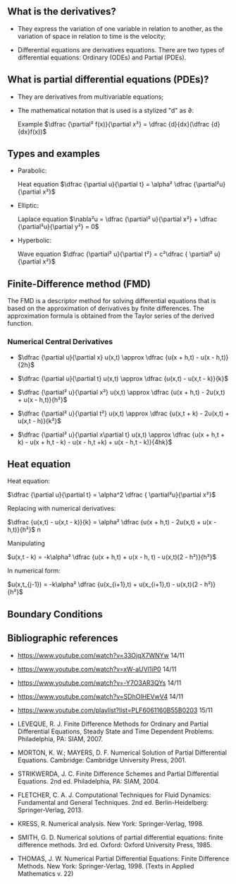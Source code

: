 ## What is the derivatives?

- They express the variation of one variable in relation to another, as the variation of space in relation to time is the velocity;

- Differential equations are derivatives equations. There are two types of differential equations: Ordinary (ODEs) and Partial (PDEs).

## What is partial differential equations (PDEs)?

- They are derivatives from multivariable equations;

- The mathematical notation that is used is a stylized "d" as $\partial$:

    Example $\dfrac {\partial² f(x)}{\partial x²} = \dfrac {d}{dx}(\dfrac {d}{dx}f(x))$

## Types and examples

- Parabolic:

    Heat equation $\dfrac {\partial u}{\partial t} = \alpha² \dfrac {\partial²u}{\partial x²}$

- Elliptic:

    Laplace equation $\nabla²u = \dfrac {\partial² u}{\partial x²} + \dfrac {\partial²u}{\partial y²} = 0$

- Hyperbolic:

    Wave equation $\dfrac {\partial² u}{\partial t²} = c²\dfrac { \partial² u}{\partial x²}$

## Finite-Difference method (FMD)

The FMD is a descriptor method for solving differential equations that is based on the approximation of derivatives by finite differences. The approximation formula is obtained from the Taylor series of the derived function.

### Numerical Central Derivatives

- $\dfrac  {\partial u}{\partial x} u(x,t) \approx \dfrac {u(x + h,t) - u(x - h,t)}{2h}$

- $\dfrac  {\partial u}{\partial t} u(x,t) \approx \dfrac {u(x,t) - u(x,t - k)}{k}$

- $\dfrac {\partial² u}{\partial x²} u(x,t) \approx \dfrac {u(x + h,t) - 2u(x,t) + u(x - h,t)}{h²}$

- $\dfrac {\partial² u}{\partial t²} u(x,t) \approx \dfrac {u(x,t + k) - 2u(x,t) + u(x,t - h)}{k²}$

- $\dfrac {\partial² u}{\partial x\partial t} u(x,t) \approx \dfrac {u(x + h,t + k) - u(x + h,t - k) - u(x - h,t +k) + u(x - h,t - k)}{4hk}$

## Heat equation

Heat equation:

$\dfrac {\partial u}{\partial t} = \alpha^2 \dfrac { \partial²u}{\partial x²}$

Replacing with numerical derivatives:

$\dfrac {u(x,t) - u(x,t - k)}{k} = \alpha² \dfrac {u(x + h,t) - 2u(x,t) + u(x - h,t)}{h²}$
n

Manipulating

$u(x,t - k) = -k\alpha² \dfrac {u(x + h,t) + u(x - h, t) - u(x,t)(2 - h²)}{h²}$

In numerical form:

$u(x,t_{j-1}) = -k\alpha² \dfrac {u(x_{i+1},t) + u(x_{i+1},t) - u(x,t)(2 - h²)}{h²}$

## Boundary Conditions



## Bibliographic references

- https://www.youtube.com/watch?v=33OjqX7WNYw 14/11

- https://www.youtube.com/watch?v=xW-aUVl1iP0 14/11

- https://www.youtube.com/watch?v=-Y7O3AR3QYs 14/11

- https://www.youtube.com/watch?v=SDhOIHEVwV4 14/11

- https://www.youtube.com/playlist?list=PLF6061160B55B0203 15/11

- LEVEQUE, R. J. Finite Difference Methods for Ordinary and Partial Differential Equations, Steady State and Time Dependent Problems. Philadelphia, PA: SIAM, 2007.

- MORTON, K. W.; MAYERS, D. F. Numerical Solution of Partial Differential Equations. Cambridge: Cambridge University Press, 2001.

- STRIKWERDA, J. C. Finite Difference Schemes and Partial Differential Equations. 2nd ed. Philadelphia, PA: SIAM, 2004.

- FLETCHER, C. A. J. Computational Techniques for Fluid Dynamics: Fundamental and General Techniques. 2nd ed. Berlin-Heidelberg: Springer-Verlag, 2013.

- KRESS, R. Numerical analysis. New York: Springer-Verlag, 1998.

- SMITH, G. D. Numerical solutions of partial differential equations: finite difference methods. 3rd ed. Oxford: Oxford University Press, 1985.

- THOMAS, J. W. Numerical Partial Differential Equations: Finite Difference Methods. New York: Springer-Verlag, 1998. (Texts in Applied Mathematics v. 22)
